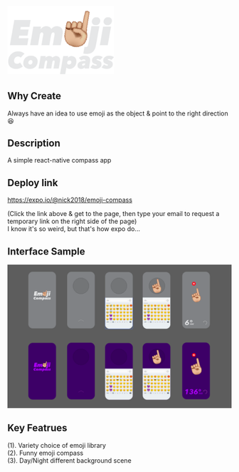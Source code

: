 # <img src='./public/img/logo.png' width='240'/>

## Why Create
Always have an idea to use emoji as the object & point to the right direction😆

## Description
A simple react-native compass app

## Deploy link
https://expo.io/@nick2018/emoji-compass

(Click the link above & get to the page, then type your email to request a temporary link on the right side of the page)<br/>
I know it's so weird, but that's how expo do...


## Interface Sample
<img src='./public/img/sample1.png'/>

## Key Featrues
(1). Variety choice of emoji library<br/>
(2). Funny emoji compass<br/>
(3). Day/Night different background scene<br/>
